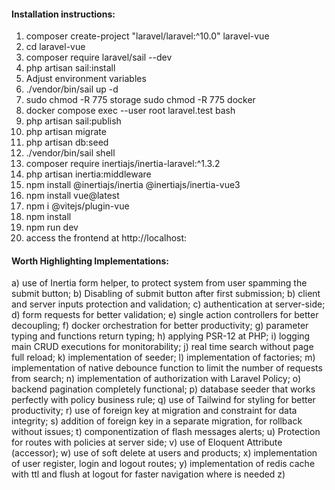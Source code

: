 #### Installation instructions:


1) composer create-project "laravel/laravel:^10.0" laravel-vue
2) cd laravel-vue
3) composer require laravel/sail --dev
4) php artisan sail:install
5) Adjust environment variables
6) ./vendor/bin/sail up -d
7) sudo chmod -R 775 storage
   sudo chmod -R 775 docker
8) docker compose exec --user root laravel.test bash
9) php artisan sail:publish
10) php artisan migrate
11) php artisan db:seed
12) ./vendor/bin/sail shell
13) composer require inertiajs/inertia-laravel:^1.3.2
14) php artisan inertia:middleware
15) npm install @inertiajs/inertia @inertiajs/inertia-vue3
16) npm install vue@latest
17) npm i @vitejs/plugin-vue
18) npm install
19) npm run dev
20) access the frontend at http://localhost:<port>

#### Worth Highlighting Implementations:

a) use of Inertia form helper, to protect system from user spamming the submit button;
b) Disabling of submit button after first submission;
b) client and server inputs protection and validation;
c) authentication at server-side;
d) form requests for better validation;
e) single action controllers for better decoupling;
f) docker orchestration for better productivity;
g) parameter typing and functions return typing;
h) applying PSR-12 at PHP;
i) logging main CRUD executions for monitorability;
j) real time search without page full reload;
k) implementation of seeder;
l) implementation of factories;
m) implementation of native debounce function to limit the number of requests from search;
n) implementation of authorization with Laravel Policy;
o) backend pagination completely functional;
p) database seeder that works perfectly with policy business rule;
q) use of Tailwind for styling for better productivity;
r) use of foreign key at migration and constraint for data integrity;
s) addition of foreign key in a separate migration, for rollback without issues;
t) componentization of flash messages alerts;
u) Protection for routes with policies at server side;
v) use of Eloquent Attribute (accessor);
w) use of soft delete at users and products;
x) implementation of user register, login and logout routes;
y) implementation of redis cache with ttl and flush at logout for faster navigation where is needed
z)

